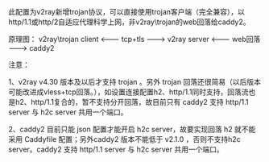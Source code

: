 此配置为v2ray新增trojan协议，可以直接使用trojan客户端（完全兼容），以http/1.1或http/2自适应代理科学上网，非v2ray\trojan的web回落给caddy2。

原理图：
v2ray\trojan client <--- tcp+tls ---> v2ray server <--- web回落 ---> caddy2

注意：

1、v2ray v4.30 版本及以后才支持 trojan 。另外 trojan 回落还很简易（以后版本可能改进成vless+tcp回落。），如设置连接配置h2、http/1.1同时支持，回落流也是h2、http/1.1复合的，暂不支持分开回落，故目前只有 caddy2 支持 http/1.1 server 与 h2c server 共用一个端口。

2、caddy2 目前只能 json 配置才能开启 h2c server，故要实现回落 h2 就不能采用 Caddyfile 配置；另外caddy2 版本不能低于 v2.1.0 ，否则不支持h2c server。caddy2 支持 http/1.1 server 与 h2c server 共用一个端口。
